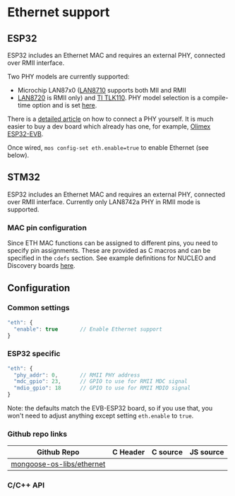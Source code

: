 # Ethernet support

## ESP32

ESP32 includes an Ethernet MAC and requires an external PHY, connected over RMII interface.

Two PHY models are currently supported:

- Microchip LAN87x0 ([LAN8710](http://ww1.microchip.com/downloads/en/DeviceDoc/00002164B.pdf) supports both MII and RMII
- [LAN8720](http://ww1.microchip.com/downloads/en/DeviceDoc/00002165B.pdf) is RMII only) and [TI TLK110](http://www.ti.com/lit/ds/symlink/tlk110.pdf). PHY model selection is a compile-time option and is set [here](https://github.com/mongoose-os-libs/ethernet/blob/master/mos_esp32.yml#L5).

There is a [detailed article](https://sautter.com/blog/ethernet-on-esp32-using-lan8720/)
on how to connect a PHY yourself. It is much easier to buy a dev board
which already has one, for example,
[Olimex ESP32-EVB](https://www.olimex.com/Products/IoT/ESP32-EVB/open-source-hardware).

Once wired, `mos config-set eth.enable=true` to enable Ethernet (see below).

## STM32

ESP32 includes an Ethernet MAC and requires an external PHY, connected over RMII interface.
Currently only LAN8742a PHY in RMII mode is supported.

### MAC pin configuration

Since ETH MAC functions can be assigned to different pins, you need to specify pin assignments.
These are provided as C macros and can be specified in the `cdefs` section.
See example definitions for NUCLEO and Discovery boards [here](mos_stm32.yml).

## Configuration

### Common settings

```javascript
"eth": {
  "enable": true       // Enable Ethernet support
}
```

### ESP32 specific

```javascript
"eth": {
  "phy_addr": 0,       // RMII PHY address
  "mdc_gpio": 23,      // GPIO to use for RMII MDC signal
  "mdio_gpio": 18      // GPIO to use for RMII MDIO signal
}
```

Note: the defaults match the EVB-ESP32 board, so if you use that,
you won't need to adjust anything except setting `eth.enable` to `true`.

### Github repo links
| Github Repo | C Header | C source  | JS source |
| ----------- | -------- | --------  | ----------------- |
| [mongoose-os-libs/ethernet](https://github.com/mongoose-os-libs/ethernet) | &nbsp; | &nbsp;  | &nbsp;         |


### C/С++ API
